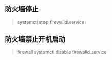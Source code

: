 

## 防火墙停止

>systemctl stop firewalld.service

## 防火墙禁止开机启动

> firewall systemctl disable firewalld.service

